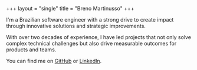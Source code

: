 +++
layout = "single"
title = "Breno Martinusso"
+++

I'm a Brazilian software engineer with a strong drive to create impact through innovative solutions and strategic improvements.

With over two decades of experience, I have led projects that not only solve complex technical challenges but also drive measurable outcomes for products and teams.

You can find me on [GitHub](https://github.com/martinusso) or [LinkedIn](https://linkedin.com/in/martinusso).
